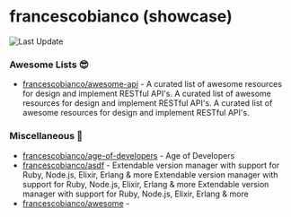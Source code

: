 # francescobianco (showcase)
![Last Update](https://img.shields.io/badge/Last%20Update-2022--02--27%2008%3A17%3A11%20UTC-blue)
###  Awesome Lists :sunglasses:
* [francescobianco/awesome-api](https://github.com/francescobianco/awesome-api)  - A curated list of awesome resources for design and implement RESTful API's.
A curated list of awesome resources for design and implement RESTful API's.
A curated list of awesome resources for design and implement RESTful API's.
###  Miscellaneous :briefcase:
* [francescobianco/age-of-developers](https://github.com/francescobianco/age-of-developers)  - Age of Developers
* [francescobianco/asdf](https://github.com/francescobianco/asdf)  - Extendable version manager with support for Ruby, Node.js, Elixir, Erlang & more
Extendable version manager with support for Ruby, Node.js, Elixir, Erlang & more
Extendable version manager with support for Ruby, Node.js, Elixir, Erlang & more
* [francescobianco/awesome](https://github.com/francescobianco/awesome)  - 
